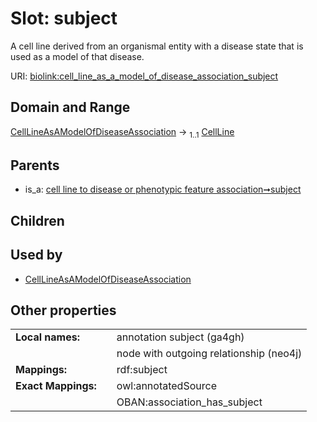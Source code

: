 
# Slot: subject


A cell line derived from an organismal entity with a disease state that is used as a model of that disease.

URI: [biolink:cell_line_as_a_model_of_disease_association_subject](https://w3id.org/biolink/cell_line_as_a_model_of_disease_association_subject)


## Domain and Range

[CellLineAsAModelOfDiseaseAssociation](CellLineAsAModelOfDiseaseAssociation.md) &#8594;  <sub>1..1</sub> [CellLine](CellLine.md)

## Parents

 *  is_a: [cell line to disease or phenotypic feature association➞subject](cell_line_to_disease_or_phenotypic_feature_association_subject.md)

## Children


## Used by

 * [CellLineAsAModelOfDiseaseAssociation](CellLineAsAModelOfDiseaseAssociation.md)

## Other properties

|  |  |  |
| --- | --- | --- |
| **Local names:** | | annotation subject (ga4gh) |
|  | | node with outgoing relationship (neo4j) |
| **Mappings:** | | rdf:subject |
| **Exact Mappings:** | | owl:annotatedSource |
|  | | OBAN:association_has_subject |

